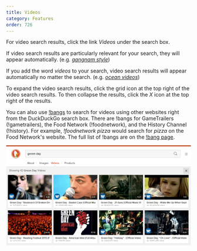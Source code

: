 ```yaml
---
title: Videos
category: Features
order: 726
---
```

<p>For video search results, click the link <em>Videos</em> under the search box.</p>

<p>If video search results are particularly relevant for your search, they will appear automatically. (e.g. <a href="https://duckduckgo.com/?q=gangnam+style"><em>gangnam style</em></a>)</p>

<p>If you add the word <em>videos</em> to your search, video search results will appear automatically no matter the search. (e.g. <a href="https://duckduckgo.com/?q=ocean+videos"><em>ocean videos</em></a>)</p>

<p>To expand the video search results, click the grid icon at the top right of the video search results. To then collapse the results, click the <em>X</em> icon at the top right of the results.</p>

<p>You can also use <a href="https://duckduckgo.com/bang">!bangs</a> to search for videos using other websites right from the DuckDuckGo search box. There are !bangs for GameTrailers (!gametrailers), the Food Network (!foodnetwork), and the History Channel (!history). For example, <em>!foodnetwork pizza</em> would search for <em>pizza</em> on the Food Network's website. The full list of !bangs are on the <a href="https://duckduckgo.com/bang">!bang page</a>.</p>

<img src="../../images/af5e3b6a1d19c712bee1784f0db0d78f.png">